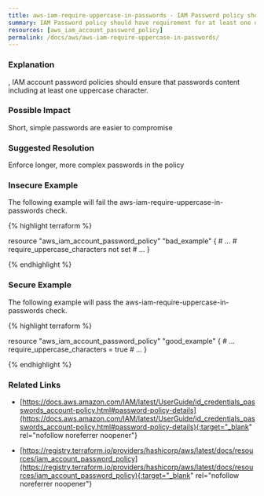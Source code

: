 ```yaml
---
title: aws-iam-require-uppercase-in-passwords - IAM Password policy should have requirement for at least one uppercase character.
summary: IAM Password policy should have requirement for at least one uppercase character. 
resources: [aws_iam_account_password_policy] 
permalink: /docs/aws/aws-iam-require-uppercase-in-passwords/
---
```

### Explanation

,
IAM account password policies should ensure that passwords content including at least one uppercase character.


### Possible Impact
Short, simple passwords are easier to compromise

### Suggested Resolution
Enforce longer, more complex passwords in the policy


### Insecure Example

The following example will fail the aws-iam-require-uppercase-in-passwords check.

{% highlight terraform %}

resource "aws_iam_account_password_policy" "bad_example" {
	# ...
	# require_uppercase_characters not set
	# ...
}

{% endhighlight %}



### Secure Example

The following example will pass the aws-iam-require-uppercase-in-passwords check.

{% highlight terraform %}

resource "aws_iam_account_password_policy" "good_example" {
	# ...
	require_uppercase_characters = true
	# ...
}

{% endhighlight %}



### Related Links


- [https://docs.aws.amazon.com/IAM/latest/UserGuide/id_credentials_passwords_account-policy.html#password-policy-details](https://docs.aws.amazon.com/IAM/latest/UserGuide/id_credentials_passwords_account-policy.html#password-policy-details){:target="_blank" rel="nofollow noreferrer noopener"}

- [https://registry.terraform.io/providers/hashicorp/aws/latest/docs/resources/iam_account_password_policy](https://registry.terraform.io/providers/hashicorp/aws/latest/docs/resources/iam_account_password_policy){:target="_blank" rel="nofollow noreferrer noopener"}


